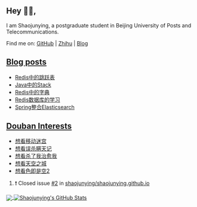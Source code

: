 ## Hey 👋🏻,

I am Shaojunying, a postgraduate student in Beijing University of Posts and Telecommunications.

Find me on: [GitHub](https://github.com/shaojunying) | [Zhihu](https://www.zhihu.com/people/shaojunying) | [Blog](https://shaojunying.github.io/)

## <a href="https://shaojunying.github.io/" target="_blank">Blog posts</a>
<!-- BLOG-POST-LIST:START -->
- [Redis中的跳跃表](https://shaojunying.github.io/2020/10/28/Redis%E4%B8%AD%E7%9A%84%E8%B7%B3%E8%B7%83%E8%A1%A8/)
- [Java中的Stack](https://shaojunying.github.io/2020/10/28/Java%E4%B8%AD%E7%9A%84Stack/)
- [Redis中的字典](https://shaojunying.github.io/2020/10/27/Redis%E4%B8%AD%E5%AD%97%E5%85%B8%E7%9A%84%E5%AE%9E%E7%8E%B0/)
- [Redis数据库的学习](https://shaojunying.github.io/2020/10/25/Redis%E6%95%B0%E6%8D%AE%E5%BA%93%E7%9A%84%E5%AD%A6%E4%B9%A0/)
- [Spring整合Elasticsearch](https://shaojunying.github.io/2020/10/19/Spring%E6%95%B4%E5%90%88Elasticsearch/)
<!-- BLOG-POST-LIST:END -->

## <a href="https://www.douban.com/people/155360876/" target="_blank">Douban Interests</a>
<!-- douban:START -->
- [想看移动迷宫](http://movie.douban.com/subject/21349345/)
- [想看误杀瞒天记](http://movie.douban.com/subject/26419637/)
- [想看杀了我治愈我](http://movie.douban.com/subject/25994747/)
- [想看天空之城](http://movie.douban.com/subject/30304087/)
- [想看色即是空2](http://movie.douban.com/subject/3008892/)
<!-- douban:END -->

<!--START_SECTION:activity-->
1. ❗️ Closed issue [#2](https://github.com/shaojunying/shaojunying.github.io/issues/2) in [shaojunying/shaojunying.github.io](https://github.com/shaojunying/shaojunying.github.io)
<!--END_SECTION:activity-->


<a href="https://github.com/shaojunying">
  <img align="center" src="https://github-readme-stats.codestackr.vercel.app/api/top-langs/?username=shaojunying&hide=css,html" />
</a>

<a href="https://github.com/shaojunying">
  <img align="center" src="https://github-readme-stats.codestackr.vercel.app/api?username=shaojunying&show_icons=true" alt="Shaojunying's GitHub Stats" />
</a>
